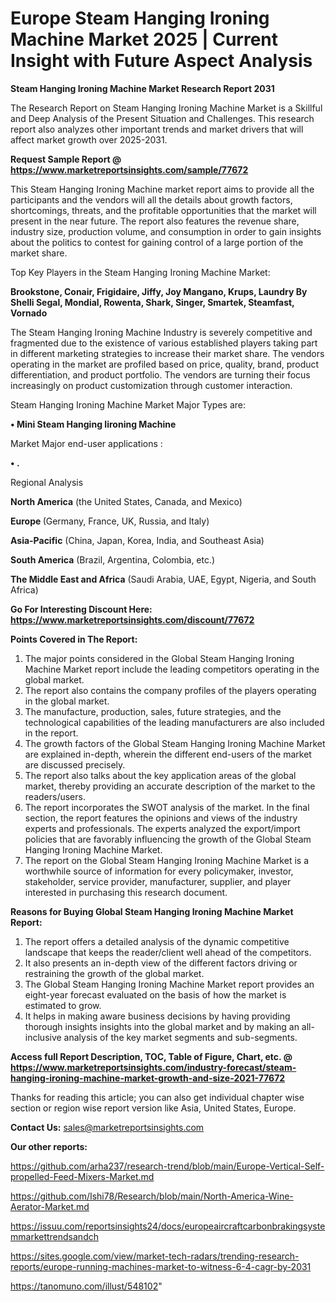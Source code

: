 # Europe Steam Hanging Ironing Machine Market 2025 | Current Insight with Future Aspect Analysis

<strong>Steam Hanging Ironing Machine Market Research Report 2031</strong>

The Research Report on Steam Hanging Ironing Machine Market is a Skillful and Deep Analysis of the Present Situation and Challenges. This research report also analyzes other important trends and market drivers that will affect market growth over 2025-2031.

<strong>Request Sample Report @ <a href=https://www.marketreportsinsights.com/sample/77672>https://www.marketreportsinsights.com/sample/77672</a></strong>

This Steam Hanging Ironing Machine market report aims to provide all the participants and the vendors will all the details about growth factors, shortcomings, threats, and the profitable opportunities that the market will present in the near future. The report also features the revenue share, industry size, production volume, and consumption in order to gain insights about the politics to contest for gaining control of a large portion of the market share.

Top Key Players in the Steam Hanging Ironing Machine Market:

<strong>Brookstone, Conair, Frigidaire, Jiffy, Joy Mangano, Krups, Laundry By Shelli Segal, Mondial, Rowenta, Shark, Singer, Smartek, Steamfast, Vornado</strong>

The Steam Hanging Ironing Machine Industry is severely competitive and fragmented due to the existence of various established players taking part in different marketing strategies to increase their market share. The vendors operating in the market are profiled based on price, quality, brand, product differentiation, and product portfolio. The vendors are turning their focus increasingly on product customization through customer interaction.

Steam Hanging Ironing Machine Market Major Types are:

<strong>• Mini Steam Hanging Iironing Machine</strong>

Market Major end-user applications :

<strong>• .</strong>

Regional Analysis

</u><strong><b>North America</b></strong> (the United States, Canada, and Mexico)

<strong><b>Europe </b></strong>(Germany, France, UK, Russia, and Italy)

<strong><b>Asia-Pacific</b></strong> (China, Japan, Korea, India, and Southeast Asia)

<strong><b>South America</b></strong> (Brazil, Argentina, Colombia, etc.)

<strong><b>The Middle East and Africa</b></strong> (Saudi Arabia, UAE, Egypt, Nigeria, and South Africa)

<strong>Go For Interesting Discount Here: <a href=https://www.marketreportsinsights.com/discount/77672>https://www.marketreportsinsights.com/discount/77672</a></strong>

<strong>Points Covered in The Report:</strong>
<ol>
  <li>The major points considered in the Global Steam Hanging Ironing Machine Market report include the leading competitors operating in the global market.</li>
  <li>The report also contains the company profiles of the players operating in the global market.</li>
  <li>The manufacture, production, sales, future strategies, and the technological capabilities of the leading manufacturers are also included in the report.</li>
  <li>The growth factors of the Global Steam Hanging Ironing Machine Market are explained in-depth, wherein the different end-users of the market are discussed precisely.</li>
  <li>The report also talks about the key application areas of the global market, thereby providing an accurate description of the market to the readers/users.</li>
  <li>The report incorporates the SWOT analysis of the market. In the final section, the report features the opinions and views of the industry experts and professionals. The experts analyzed the export/import policies that are favorably influencing the growth of the Global Steam Hanging Ironing Machine Market.</li>
  <li>The report on the Global Steam Hanging Ironing Machine Market is a worthwhile source of information for every policymaker, investor, stakeholder, service provider, manufacturer, supplier, and player interested in purchasing this research document.</li>
</ol>
<strong>Reasons for Buying Global Steam Hanging Ironing Machine Market Report:</strong>

<ol>
  <li>The report offers a detailed analysis of the dynamic competitive landscape that keeps the reader/client well ahead of the competitors.</li>
  <li>It also presents an in-depth view of the different factors driving or restraining the growth of the global market.</li>
  <li>The Global Steam Hanging Ironing Machine Market report provides an eight-year forecast evaluated on the basis of how the market is estimated to grow.</li>
  <li>It helps in making aware business decisions by having providing thorough insights insights into the global market and by making an all-inclusive analysis of the key market segments and sub-segments.</li>
</ol>
<strong>Access full Report Description, TOC, Table of Figure, Chart, etc. @ <a href=https://www.marketreportsinsights.com/industry-forecast/steam-hanging-ironing-machine-market-growth-and-size-2021-77672>https://www.marketreportsinsights.com/industry-forecast/steam-hanging-ironing-machine-market-growth-and-size-2021-77672</a></strong>


Thanks for reading this article; you can also get individual chapter wise section or region wise report version like Asia, United States, Europe.

<strong>Contact Us:</strong>
sales@marketreportsinsights.com

<strong>Our other reports:</strong>

<a href=https://github.com/arha237/research-trend/blob/main/Europe-Vertical-Self-propelled-Feed-Mixers-Market.md>https://github.com/arha237/research-trend/blob/main/Europe-Vertical-Self-propelled-Feed-Mixers-Market.md</a>

<a href=https://github.com/Ishi78/Research/blob/main/North-America-Wine-Aerator-Market.md>https://github.com/Ishi78/Research/blob/main/North-America-Wine-Aerator-Market.md</a>

<a href=https://issuu.com/reportsinsights24/docs/europeaircraftcarbonbrakingsystemmarkettrendsandch>https://issuu.com/reportsinsights24/docs/europeaircraftcarbonbrakingsystemmarkettrendsandch</a>

<a href=https://sites.google.com/view/market-tech-radars/trending-research-reports/europe-running-machines-market-to-witness-6-4-cagr-by-2031>https://sites.google.com/view/market-tech-radars/trending-research-reports/europe-running-machines-market-to-witness-6-4-cagr-by-2031</a>

<a href=https://tanomuno.com/illust/548102>https://tanomuno.com/illust/548102</a>"
